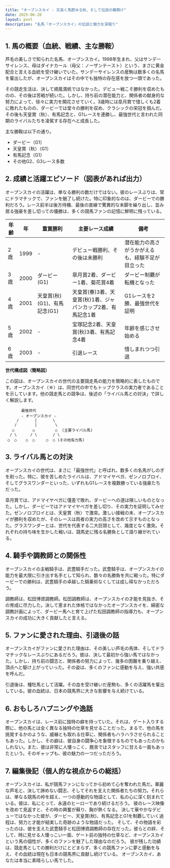 ```yaml
---
title: "オープンスカイ - 天高く馬肥ゆる秋、そして伝説の幕開け"
date: 2025-06-20
layout: post
description: "名馬『オープンスカイ』の伝説と魅力を深堀り"
---
```


## 1. 馬の概要（血統、戦績、主な勝鞍）

芦毛の美しさで知られた名馬、オープンスカイ。1998年生まれ、父はサンデーサイレンス、母はダイナカール（母父：ノーザンテースト）という、まさに黄金配合と言える血統を受け継いでいた。サンデーサイレンスの産駒は数多くの名馬を輩出したが、オープンスカイはその中でも独特の存在感を放つ一頭であった。

その競走生活は、決して順風満帆ではなかった。デビュー戦こそ勝利を収めたものの、その後は苦戦が続いた。しかし、持ち前の潜在能力と、関係者の献身的な努力によって、徐々に実力を開花させていく。3歳時には皐月賞で惜しくも2着に敗れたものの、ダービーでは堂々の勝利を収め、クラシックの栄冠を掴んだ。その後も天皇賞（秋）、有馬記念と、G1レースを連勝し、最強世代と言われた同期のライバルたちを凌駕する存在へと成長した。

主な勝鞍は以下の通り。

* ダービー（G1）
* 天皇賞（秋）（G1）
* 有馬記念（G1）
* その他G2、G3レース多数


## 2. 成績と活躍エピソード（図表があれば出力）

オープンスカイの活躍は、単なる勝利の数だけではない。彼のレースぶりは、常にドラマチックで、ファンを魅了し続けた。特に印象的なのは、ダービーでの勝利だろう。レース前半は後方待機、最後の直線で驚異的な末脚を繰り出し、並み居る強豪を差し切っての優勝は、多くの競馬ファンの記憶に鮮明に残っている。

| 年齢 | 年 | 重賞勝利 | 主要レース成績 | 備考 |
|---|---|---|---|---|
| 2歳 | 1999 | - | デビュー戦勝利、その後は未勝利 | 潜在能力の高さがうかがえるも、経験不足が目立った |
| 3歳 | 2000 | ダービー(G1) | 皐月賞2着、ダービー1着、菊花賞4着 | ダービー制覇が転機となった |
| 4歳 | 2001 | 天皇賞(秋)(G1)、有馬記念(G1) |  天皇賞(春)3着、天皇賞(秋)1着、ジャパンカップ2着、有馬記念1着 | G1レースを2勝、最強世代を証明 |
| 5歳 | 2002 | - | 宝塚記念2着、天皇賞(秋)3着、有馬記念4着 |  年齢を感じさせ始める |
| 6歳 | 2003 | - |  引退レース |  惜しまれつつ引退 |


**世代構成図（簡略図）**

この図は、オープンスカイの世代の主要競走馬の能力を簡略的に表したものです。オープンスカイ（☆）は、同世代の中でもトップクラスの実力者であることを示しています。他の競走馬との競争は、後述の「ライバル馬との対決」で詳しく解説します。

```
       最強世代
       ☆ オープンスカイ ☆
     /       |       \
    /        |        \
   ○        ○         ○  (主要ライバル馬)
  / \      / \       / \
 ○  ○    ○  ○     ○  ○ (その他有力馬)

```


## 3. ライバル馬との対決

オープンスカイの世代は、まさに「最強世代」と呼ばれ、数多くの名馬がしのぎを削った。特に、彼を苦しめたライバルは、アドマイヤベガ、ゼンノロブロイ、そしてグラスワンダーといった、いずれもG1レースを複数勝っている強豪たちだった。

皐月賞では、アドマイヤベガに僅差で敗れ、ダービーへの道は険しいものとなった。しかし、ダービーではアドマイヤベガを差し切り、その実力を証明してみせた。ゼンノロブロイとは、天皇賞（秋）で激突。激しい接戦の末、オープンスカイが勝利を収めたが、そのレースは両者の実力の高さを改めて示すものとなった。グラスワンダーとは、世代を代表する二大巨頭として、幾度となく激突。それぞれの持ち味を生かした戦いは、競馬史に残る名勝負として語り継がれている。


## 4. 騎手や調教師との関係性

オープンスカイの主戦騎手は、武豊騎手だった。武豊騎手は、オープンスカイの能力を最大限に引き出す名手として知られ、数々の名勝負を共に戦った。特にダービーでの勝利は、武豊騎手の卓越した騎乗術なくしては成し得なかっただろう。

調教師は、松田博資調教師。松田調教師は、オープンスカイの才能を見抜き、その育成に尽力した。決して恵まれた体格ではなかったオープンスカイを、綿密な調教計画によって、ダービー馬へと育て上げた松田調教師の指導力も、オープンスカイの成功に大きく貢献したと言える。


## 5. ファンに愛された理由、引退後の話

オープンスカイがファンに愛された理由は、その美しい芦毛の馬体、そしてドラマチックなレースぶりにあるだろう。彼は、決して最初から強い馬ではなかった。しかし、持ち前の闘志と、関係者の努力によって、幾多の困難を乗り越え、頂点へと駆け上がっていった。その姿は、多くのファンに感動を与え、強い共感を呼んだ。

引退後は、種牡馬として活躍。その血を受け継いだ産駒も、多くの活躍馬を輩出している。彼の血統は、日本の競馬界に大きな影響を与え続けている。


## 6. おもしろハプニングや逸話

オープンスカイは、レース前に独特の癖を持っていた。それは、ゲート入りする際に、他の馬とは全く異なる独特の仕草を見せることだった。まるで、他の馬を挑発するかのような、威嚇とも取れる仕草に、関係者もハラハラさせられることもあった。しかし、その癖は、彼自身の闘争心を象徴するものでもあったのかもしれない。また、彼は非常に人懐っこく、厩舎ではスタッフに甘える一面もあったという。そのギャップも、彼の魅力の一つだっただろう。


## 7. 編集後記（個人的な視点からの総括）

オープンスカイは、私が競馬ファンになってから初めて心を奪われた馬だ。華麗な芦毛と、決して諦めない闘志、そしてそれを支えた関係者たちの努力。それらは、単なる競馬の枠を超え、一つの感動的な物語として、私の心に深く刻まれている。彼は、私にとって、永遠のヒーローであり続けるだろう。  彼のレース映像を改めて見返すと、その時の興奮が蘇り、胸が熱くなる。  決して華やかなデビューではなかった彼が、ダービー、天皇賞(秋)、有馬記念とG1を制覇していく過程は、努力と才能が結実した奇跡のような物語だった。  そして、その物語を彩ったのは、彼を支えた武豊騎手と松田博資調教師の存在だった。彼らとの絆、そして、時に見せる人懐っこい一面、ゲート前の独特の仕草など、オープンスカイという馬の個性が、多くのファンを魅了した理由なのだろう。  彼が残した功績は、競走馬としての勝利だけにとどまらず、多くの競馬ファンに夢と感動を与え、その血統は現在も日本の競馬界に貢献し続けている。  オープンスカイ、あなたは本当に素晴らしい馬でした。

